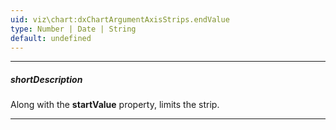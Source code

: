 ```yaml
---
uid: viz\chart:dxChartArgumentAxisStrips.endValue
type: Number | Date | String
default: undefined
---
```

---
##### shortDescription
Along with the **startValue** property, limits the strip.

---
